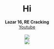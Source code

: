 <h1 align="center">Hi</h1>
<p align="center">
  <b>Lazar 16, RE Cracking</b><br>
  <a href="https://www.youtube.com/channel/UCZeI4eM-JxF0Aq72XcPMP5g">Youtube</a><br><br>
  <img src="https://user-images.githubusercontent.com/69907830/128804212-5b5f3381-5abe-46aa-8fce-837a6d28fffe.gif"><br>
  <img src="https://komarev.com/ghpvc/?username=ret42&color=1a1a1a">
  <br></br>
